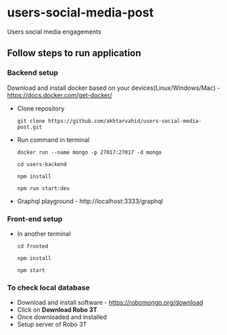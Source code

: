 # users-social-media-post
Users social media engagements

## Follow steps to run application

### Backend setup
Download and install docker based on your devices(Linux/Windows/Mac) - https://docs.docker.com/get-docker/
  
* Clone repository 

     ``git clone https://github.com/akhtarvahid/users-social-media-post.git`` 

* Run command in terminal 

     ```docker run --name mongo -p 27017:27017 -d mongo```
     
     ``cd users-backend``
     
     ``npm install``
     
     ``npm run start:dev``

* Graphql playground - http://localhost:3333/graphql

### Front-end setup

* In another terminal

  ``cd fronted``

  ``npm install``

  ``npm start``

  

### To check local database
* Download and install software - https://robomongo.org/download
* Click on **Download Robo 3T**
* Once downloaded and installed
* Setup server of Robo 3T